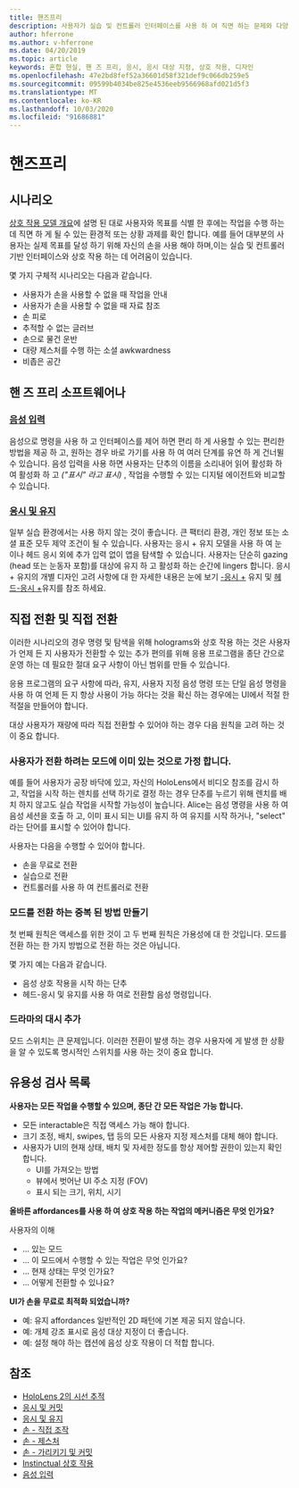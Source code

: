 ```yaml
---
title: 핸즈프리
description: 사용자가 실습 및 컨트롤러 인터페이스를 사용 하 여 직면 하는 문제와 다양 한 실습에 대 한 대안에 대해 알아보세요.
author: hferrone
ms.author: v-hferrone
ms.date: 04/20/2019
ms.topic: article
keywords: 혼합 현실, 핸 즈 프리, 응시, 응시 대상 지정, 상호 작용, 디자인
ms.openlocfilehash: 47e2bd8fef52a36601d58f321def9c066db259e5
ms.sourcegitcommit: 09599b4034be825e4536eeb9566968afd021d5f3
ms.translationtype: MT
ms.contentlocale: ko-KR
ms.lasthandoff: 10/03/2020
ms.locfileid: "91686881"
---
```

# <a name="hands-free"></a>핸즈프리

## <a name="scenarios"></a>시나리오

[상호 작용 모델 개요](interaction-fundamentals.md)에 설명 된 대로 사용자와 목표를 식별 한 후에는 작업을 수행 하는 데 직면 하 게 될 수 있는 환경적 또는 상황 과제를 확인 합니다. 예를 들어 대부분의 사용자는 실제 목표를 달성 하기 위해 자신의 손을 사용 해야 하며,이는 실습 및 컨트롤러 기반 인터페이스와 상호 작용 하는 데 어려움이 있습니다. 

몇 가지 구체적 시나리오는 다음과 같습니다. 
* 사용자가 손을 사용할 수 없을 때 작업을 안내
* 사용자가 손을 사용할 수 없을 때 자료 참조
* 손 피로
* 추적할 수 없는 글러브
* 손으로 물건 운반
* 대량 제스처를 수행 하는 소셜 awkwardness
* 비좁은 공간


## <a name="hands-free-modalities"></a>핸 즈 프리 소프트웨어나

### <a name="voice-input"></a>[음성 입력 ](voice-input.md)

음성으로 명령을 사용 하 고 인터페이스를 제어 하면 편리 하 게 사용할 수 있는 편리한 방법을 제공 하 고, 원하는 경우 바로 가기를 사용 하 여 여러 단계를 유연 하 게 건너뛸 수 있습니다. 음성 입력을 사용 하면 사용자는 단추의 이름을 소리내어 읽어 활성화 하 여 활성화 하 고 _("표시" 라고 표시)_ , 작업을 수행할 수 있는 디지털 에이전트와 비교할 수 있습니다.


### <a name="gaze-and-dwell"></a>[응시 및 유지](gaze-and-dwell.md)

일부 실습 환경에서는 사용 하지 않는 것이 좋습니다. 큰 팩터리 환경, 개인 정보 또는 소셜 표준 모두 제약 조건이 될 수 있습니다. 사용자는 응시 + 유지 모델을 사용 하 여 눈 이나 헤드 응시 외에 추가 입력 없이 앱을 탐색할 수 있습니다. 사용자는 단순히 gazing (head 또는 눈동자 포함)를 대상에 유지 하 고 활성화 하는 순간에 lingers 합니다. 응시 + 유지의 개별 디자인 고려 사항에 대 한 자세한 내용은 눈에 보기 [-응시 +](gaze-and-dwell-eyes.md) 유지 및 [헤드-응시 +](gaze-and-dwell-head.md)유지를 참조 하세요.


## <a name="transitioning-in-and-out-of-hands-free"></a>직접 전환 및 직접 전환

이러한 시나리오의 경우 명령 및 탐색을 위해 holograms와 상호 작용 하는 것은 사용자가 언제 든 지 사용자가 전환할 수 있는 추가 편의를 위해 응용 프로그램을 종단 간으로 운영 하는 데 필요한 절대 요구 사항이 아닌 범위를 만들 수 있습니다. 

응용 프로그램의 요구 사항에 따라, 유지, 사용자 지정 음성 명령 또는 단일 음성 명령을 사용 하 여 언제 든 지 항상 사용이 가능 하다는 것을 확신 하는 경우에는 UI에서 적절 한 적절을 만들어야 합니다. 

대상 사용자가 재량에 따라 직접 전환할 수 있어야 하는 경우 다음 원칙을 고려 하는 것이 중요 합니다.

### <a name="assume-the-user-is-already-in-the-mode-that-they-want-to-switch-to"></a>사용자가 전환 하려는 모드에 이미 있는 것으로 가정 합니다.
예를 들어 사용자가 공장 바닥에 있고, 자신의 HoloLens에서 비디오 참조를 감시 하 고, 작업을 시작 하는 렌치를 선택 하기로 결정 하는 경우 단추를 누르기 위해 렌치를 배치 하지 않고도 실습 작업을 시작할 가능성이 높습니다. Alice는 음성 명령을 사용 하 여 음성 세션을 호출 하 고, 이미 표시 되는 UI를 유지 하 여 유지를 시작 하거나, "select" 라는 단어를 표시할 수 있어야 합니다.

사용자는 다음을 수행할 수 있어야 합니다. 
* 손을 무료로 전환
* 실습으로 전환
* 컨트롤러를 사용 하 여 컨트롤러로 전환 

### <a name="create-redundant-ways-to-switch-modes"></a>모드를 전환 하는 중복 된 방법 만들기
첫 번째 원칙은 액세스를 위한 것이 고 두 번째 원칙은 가용성에 대 한 것입니다. 모드를 전환 하는 한 가지 방법으로 전환 하는 것은 아닙니다. 

몇 가지 예는 다음과 같습니다. 
* 음성 상호 작용을 시작 하는 단추
* 헤드-응시 및 유지를 사용 하 여로 전환할 음성 명령입니다.

### <a name="add-a-dash-of-drama"></a>드라마의 대시 추가
모드 스위치는 큰 문제입니다. 이러한 전환이 발생 하는 경우 사용자에 게 발생 한 상황을 알 수 있도록 명시적인 스위치를 사용 하는 것이 중요 합니다. 


## <a name="usability-checklist"></a>유용성 검사 목록

**사용자는 모든 작업을 수행할 수 있으며, 종단 간 모든 작업은 가능 합니다.**
* 모든 interactable은 직접 액세스 가능 해야 합니다.
* 크기 조정, 배치, swipes, 탭 등의 모든 사용자 지정 제스처를 대체 해야 합니다.
* 사용자가 UI의 현재 상태, 배치 및 자세한 정도를 항상 제어할 권한이 있는지 확인 합니다.
    * UI를 가져오는 방법
    * 뷰에서 벗어난 UI 주소 지정 (FOV)
    * 표시 되는 크기, 위치, 시기

**올바른 affordances를 사용 하 여 상호 작용 하는 작업의 메커니즘은 무엇 인가요?**

사용자의 이해
* ... 있는 모드
* ... 이 모드에서 수행할 수 있는 작업은 무엇 인가요?
* ... 현재 상태는 무엇 인가요?
* ... 어떻게 전환할 수 있나요?
    
**UI가 손을 무료로 최적화 되었습니까?**   

* 예: 유지 affordances 일반적인 2D 패턴에 기본 제공 되지 않습니다.
* 예: 개체 강조 표시로 음성 대상 지정이 더 좋습니다.
* 예: 설정 해야 하는 캡션에 음성 상호 작용이 더 적합 합니다.


## <a name="see-also"></a>참조
* [HoloLens 2의 시선 추적](eye-tracking.md)
* [응시 및 커밋](gaze-and-commit.md)
* [응시 및 유지](gaze-and-dwell.md)
* [손 - 직접 조작](direct-manipulation.md)
* [손 - 제스처](gaze-and-commit.md#composite-gestures)
* [손 - 가리키기 및 커밋](point-and-commit.md)
* [Instinctual 상호 작용](interaction-fundamentals.md)
* [음성 입력 ](voice-input.md)
